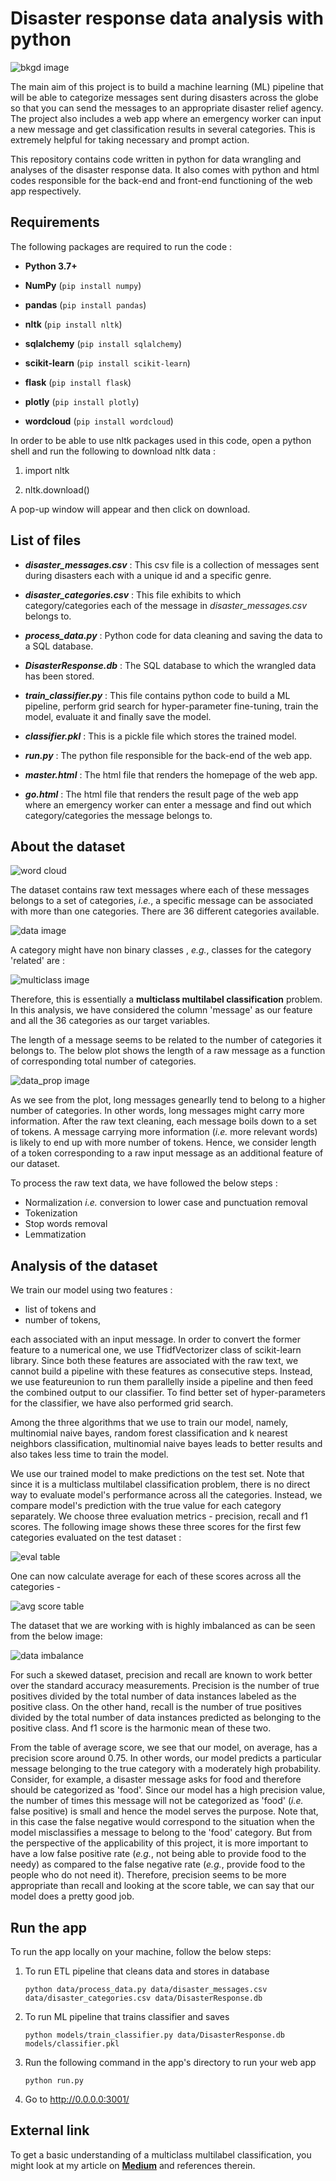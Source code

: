 # Disaster response data analysis with python

![bkgd image](images/bkgd_image.png)

The main aim of this project is to build a machine learning (ML) pipeline that will be able to categorize messages sent during disasters across the globe so that you can send the messages to an appropriate disaster relief agency. The project also includes a web app where an emergency worker can input a new message and get classification results in several categories. This is extremely helpful for taking necessary and prompt action.

This repository contains code written in python for data wrangling and analyses of the disaster response data. It also comes with python and html codes responsible for the back-end and front-end functioning of the web app respectively.


## Requirements

The following packages are required to run the code :
- **Python 3.7+**

- **NumPy** (`pip install numpy`)

- **pandas** (`pip install pandas`)

- **nltk** (`pip install nltk`)

- **sqlalchemy** (`pip install sqlalchemy`)

- **scikit-learn** (`pip install scikit-learn`)

- **flask** (`pip install flask`)

- **plotly** (`pip install plotly`)

- **wordcloud** (`pip install wordcloud`)

In order to be able to use nltk packages used in this code, open a python shell and run the following to download nltk data :

1. import nltk

2. nltk.download()

A pop-up window will appear and then click on download.



## List of files

- _**disaster_messages.csv**_ : This csv file is a collection of messages sent during disasters each with a unique id and a specific genre.

- _**disaster_categories.csv**_ : This file exhibits to which category/categories each of the message in  _disaster_messages.csv_ belongs to.

- _**process_data.py**_ : Python code for data cleaning and saving the data to a SQL database.

- _**DisasterResponse.db**_ : The SQL database to which the wrangled data has been stored.

- _**train_classifier.py**_ : This file contains python code to build a ML pipeline, perform grid search for hyper-parameter fine-tuning, train the model, evaluate it and finally save the model.

- _**classifier.pkl**_ : This is a pickle file which stores the trained model.

- _**run.py**_  :  The python file responsible for the back-end of the web app.

- _**master.html**_ : The html file that renders the homepage of the web app.

- _**go.html**_ : The html file that renders the result page of the web app where an emergency worker can enter a message and find out which category/categories the message belongs to.


## About the dataset

![word cloud](images/wordcloud.png)

The dataset contains raw text messages where each of these messages belongs to a set of categories, _i.e._, a specific message can be associated with more than one categories. There are 36 different categories available.

![data image](images/dataset.png)

A category might have non binary classes , _e.g._, classes for the category 'related' are :

![multiclass image](images/multiclass.png)

Therefore, this is essentially a **multiclass multilabel classification** problem. In this analysis, we have considered the column 'message' as our feature and all the 36 categories as our target variables.

The length of a message seems to be related to the number of categories it belongs to. The below plot shows the length of a raw message as a function of corresponding total number of categories.

![data_prop image](images/data_prop.png)

As we see from the plot, long messages genearlly tend to belong to a higher number of categories. In other words, long messages might carry more information. After the raw text cleaning, each message boils down to a set of tokens. A message carrying more information (_i.e._ more relevant words) is likely to end up with more number of tokens. Hence, we consider length of a token corresponding to a raw input message as an additional feature of our dataset.

To process the raw text data, we have followed the below steps :

- Normalization *i.e.* conversion to lower case and punctuation removal
- Tokenization
- Stop words removal
- Lemmatization

## Analysis of the dataset

We train our model using two features :

- list of tokens and
- number of tokens,

each associated with an input message. In order to convert the former feature to a numerical one, we use TfidfVectorizer class of scikit-learn library. Since both these features are associated with the raw text, we cannot build a pipeline with these features as consecutive steps. Instead, we use featureunion to run them parallelly inside a pipeline and then feed the combined output to our classifier. To find better set of hyper-parameters for the classifier, we have also performed grid search.

Among the three algorithms that we use to train our model, namely, multinomial naive bayes, random forest classification and k nearest neighbors classification, multinomial naive bayes leads to better results and also takes less time to train the model.

We use our trained model to make predictions on the test set. Note that since it is a multiclass multilabel classification problem, there is no direct way to evaluate model's performance across all the categories. Instead, we compare model's prediction with the true value for each category separately. We choose three evaluation metrics - precision, recall and f1 scores. The following image shows these three scores for the first few categories evaluated on the test dataset :

![eval table](images/eval_table.png)

One can now calculate average for each of these scores across all the categories -

![avg score table](images/avg_score_table.png)

The dataset that we are working with is highly imbalanced as can be seen from the below image:

![data imbalance](images/data_imbalance.png)

For such a skewed dataset, precision and recall are known to work better over the standard accuracy measurements. Precision is the number of true positives divided by the total number of data instances labeled as the positive class. On the other hand, recall is the number of true positives divided by the total number of data instances predicted as belonging to the positive class. And f1 score is the harmonic mean of these two.

From the table of average score, we see that our model, on average, has a precision score around 0.75. In other words, our model predicts a particular message belonging to the true category with a moderately high probability. Consider, for example, a disaster message asks for food and therefore should be categorized as 'food'. Since our model has a high precision value, the number of times this message will not be categorized as 'food' (_i.e._ false positive) is small and hence the model serves the purpose. Note that, in this case the false negative would correspond to the situation when the model misclassifies a message to belong to the 'food' category. But from the perspective of the applicability of this project, it is more important to have a low false positive rate (_e.g._, not being able to provide food to the needy) as compared to the false negative rate (_e.g._, provide food to the people who do not need it). Therefore, precision seems to be more appropriate than recall and looking at the score table, we can say that our model does a pretty good job.

## Run the app

To run the app locally on your machine, follow the below steps:

1. To run ETL pipeline that cleans data and stores in database

     `python data/process_data.py data/disaster_messages.csv data/disaster_categories.csv data/DisasterResponse.db`

2.  To run ML pipeline that trains classifier and saves

    `python models/train_classifier.py data/DisasterResponse.db models/classifier.pkl`

3. Run the following command in the app's directory to run your web app

    `python run.py`

 4. Go to http://0.0.0.0:3001/

## External link

To get a basic understanding of a multiclass multilabel classification, you might look at my article on [**Medium**](https://medium.com/analytics-vidhya/classifying-the-classifications-91db4e58fd0f) and references therein.
